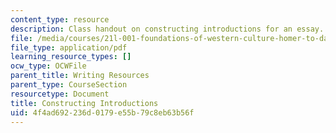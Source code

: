 ```yaml
---
content_type: resource
description: Class handout on constructing introductions for an essay.
file: /media/courses/21l-001-foundations-of-western-culture-homer-to-dante-fall-2008/4f4ad692236d0179e55b79c8eb63b56f_construct_intro.pdf
file_type: application/pdf
learning_resource_types: []
ocw_type: OCWFile
parent_title: Writing Resources
parent_type: CourseSection
resourcetype: Document
title: Constructing Introductions
uid: 4f4ad692-236d-0179-e55b-79c8eb63b56f
---
```

